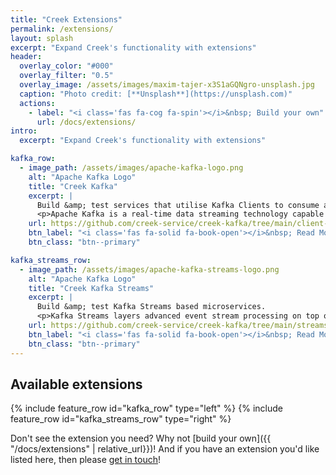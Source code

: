 ```yaml
---
title: "Creek Extensions"
permalink: /extensions/
layout: splash
excerpt: "Expand Creek's functionality with extensions"
header:
  overlay_color: "#000"
  overlay_filter: "0.5"
  overlay_image: /assets/images/maxim-tajer-x3S1aGQNgro-unsplash.jpg
  caption: "Photo credit: [**Unsplash**](https://unsplash.com)"
  actions:
    - label: "<i class='fas fa-cog fa-spin'></i>&nbsp; Build your own"
      url: /docs/extensions/
intro:
  excerpt: "Expand Creek's functionality with extensions"

kafka_row:
  - image_path: /assets/images/apache-kafka-logo.png
    alt: "Apache Kafka Logo"
    title: "Creek Kafka"
    excerpt: |
      Build &amp; test services that utilise Kafka Clients to consume and produce data to and from Kafka.
      <p>Apache Kafka is a real-time data streaming technology capable of handling trillions of events per day.
    url: https://github.com/creek-service/creek-kafka/tree/main/client-extension # todo: differentiate this and the kafka link above.
    btn_label: "<i class='fas fa-solid fa-book-open'></i>&nbsp; Read More"
    btn_class: "btn--primary"

kafka_streams_row:
  - image_path: /assets/images/apache-kafka-streams-logo.png
    alt: "Apache Kafka Logo"
    title: "Creek Kafka Streams"
    excerpt: |
      Build &amp; test Kafka Streams based microservices.
      <p>Kafka Streams layers advanced event stream processing on top of Kafka.
    url: https://github.com/creek-service/creek-kafka/tree/main/streams-extension # todo: differentiate this and the kafka link above.
    btn_label: "<i class='fas fa-solid fa-book-open'></i>&nbsp; Read More"
    btn_class: "btn--primary"
---
```


## Available extensions

{% include feature_row id="kafka_row" type="left" %}
{% include feature_row id="kafka_streams_row" type="right" %}

Don't see the extension you need? Why not [build your own]({{ "/docs/extensions" | relative_url}})!
And if you have an extension you'd like listed here, then please [get in touch][serviceDiscussion]!

[serviceDiscussion]: https://github.com/creek-service/creek-service/discussions/new